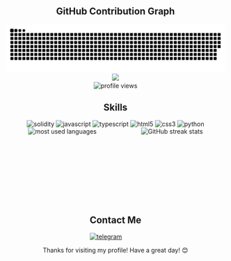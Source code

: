 <h2 align="center">GitHub Contribution Graph</h2>

<div align="center">
  <img src="https://raw.githubusercontent.com/kaitouoim/kaitouoim/output/github-contribution-grid-snake.svg" alt="snake animation" />
</div>

<div align="center">
  <img src="https://readme-typing-svg.herokuapp.com/?lines=Full-stack+Developer;Blockchain+Enthusiast;Always+learning+new+things&font=Fira%20Code&center=true&width=380&height=50">
</div>

<div align="center">
  <img src="https://komarev.com/ghpvc/?username=kaitouoim&label=Profile%20views&color=0e75b6&style=flat" alt="profile views" />
</div>

<h2 align="center">Skills</h2>

<div align="center">
  <img src="https://cdn.jsdelivr.net/gh/devicons/devicon/icons/solidity/solidity-plain.svg" height="30" alt="solidity" />
  <img src="https://cdn.jsdelivr.net/gh/devicons/devicon/icons/javascript/javascript-original.svg" height="30" alt="javascript" />
  <img src="https://cdn.jsdelivr.net/gh/devicons/devicon/icons/typescript/typescript-original.svg" height="30" alt="typescript" />
  <img src="https://cdn.jsdelivr.net/gh/devicons/devicon/icons/html5/html5-original.svg" height="30" alt="html5" />
  <img src="https://cdn.jsdelivr.net/gh/devicons/devicon/icons/css3/css3-original.svg" height="30" alt="css3" />
  <img src="https://cdn.jsdelivr.net/gh/devicons/devicon/icons/python/python-original.svg" height="30" alt="python" />
</div>

<div style="display: flex; justify-content: space-around; align-items: center; flex-wrap: wrap;">
  <img src="https://github-readme-stats.vercel.app/api/top-langs?username=kaitouoim&show_icons=true&locale=en&layout=compact&theme=radical" alt="most used languages" style="height: 150px;" />
  <img src="https://github-readme-streak-stats.herokuapp.com/?user=kaitouoim&theme=radical" alt="GitHub streak stats" style="height: 150px;" />
</div>

<div style="display: flex; justify-content: space-around; align-items: center; margin-top: 20px;">
  <div>
    <h2>Contact Me</h2>
    <a href="https://t.me/kaitouoim" target="_blank">
      <img src="https://img.shields.io/badge/Telegram-2CA5E0?style=for-the-badge&logo=telegram&logoColor=white" alt="telegram" />
    </a>
  </div>
  
</div>



<p align="center">Thanks for visiting my profile! Have a great day! 😊</p>

